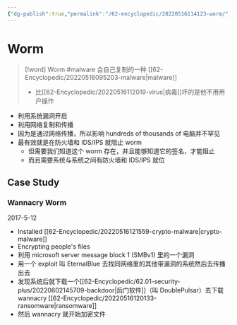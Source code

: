 ```yaml
---
{"dg-publish":true,"permalink":"/62-encyclopedic/20220516114123-worm/","dgHomeLink":true,"dgPassFrontmatter":false}
---
```



# Worm

> [!word] Worm #malware
> 会自己复制的一种 [[62-Encyclopedic/20220516095203-malware|malware]]
>
> - 比[[62-Encyclopedic/20220516112019-virus|病毒]]坏的是他不用用户操作
<!--ID: 1653993498016-->


- 利用系统漏洞开启
- 利用网络复制和传播
- 因为是通过网络传播，所以影响 hundreds of thousands of 电脑并不罕见
- 最有效就是在防火墙和 IDS/IPS 就阻止 worm
  - 但需要我们知道这个 worm 存在，并且能够知道它的签名，才能阻止
  - 而且需要系统与系统之间有防火墙和 IDS/IPS 就位

## Case Study

### Wannacry Worm

2017-5-12

- Installed [[62-Encyclopedic/20220516121559-crypto-malware|crypto-malware]]
- Encrypting people's files
- 利用 microsoft server message block 1 (SMBv1) 里的一个漏洞
- 用一个 exploit 叫 EternalBlue 去找同网络里的其他带漏洞的系统然后去传播出去
- 发现系统后就下载一个[[62-Encyclopedic/62.01-security-plus/20220602145709-backdoor|后门软件]]（叫 DoublePulsar）去下载 wannacry [[62-Encyclopedic/20220516120133-ransomware|ransomware]]
- 然后 wannacry 就开始加密文件

